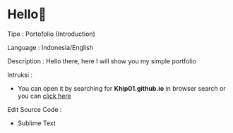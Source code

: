 # Hello👋

Tipe : Portofolio
(Introduction)

Language : Indonesia/English

Description : Hello there, here I will show you my simple portfolio
  

Intruksi : 
- You can open it by searching for **Khip01.github.io** in browser search or you can [click here](Khip01.github.io "My Portofolio")

Edit Source Code :
- Sublime Text
